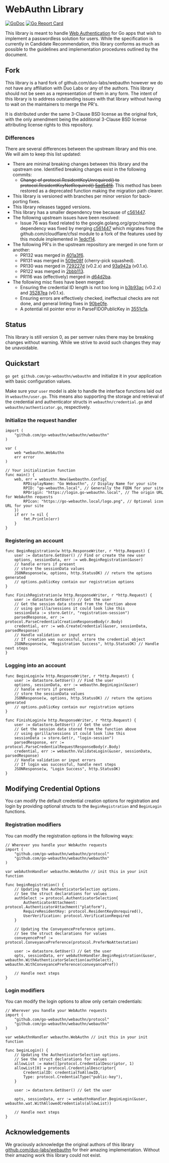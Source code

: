 # WebAuthn Library

[![GoDoc](https://godoc.org/github.com/go-webauthn/webauthn?status.svg)](https://godoc.org/github.com/go-webauthn/webauthn)
[![Go Report Card](https://goreportcard.com/badge/github.com/go-webauthn/webauthn)](https://goreportcard.com/report/github.com/go-webauthn/webauthn)


This library is meant to handle [Web Authentication](https://w3c.github.io/webauthn) for Go apps that wish to implement 
a passwordless solution for users. While the specification is currently in Candidate Recommendation, this library
conforms as much as possible to the guidelines and implementation procedures outlined by the document.

## Fork

This library is a hard fork of github.com/duo-labs/webauthn however we do not have any affiliation with Duo Labs or any
of the authors. This library should not be seen as a representation of them in any form. The intent of this library is
to address outstanding issues with that library without having to wait on the maintainers to merge the PR's. 

It is distributed under the same 3-Clause BSD license as the original fork, with the only amendment being the additional
3-Clause BSD license attributing license rights to this repository.

### Differences

There are several differences between the upstream library and this one. We will aim to keep this list updated:

* There are minimal breaking changes between this library and the upstream one. Identified breaking changes exist in the 
  following commits:
  * ~~Change of protocol.ResidentKeyUnrequired() to protocol.ResidentKeyNotRequired() [5ad54f8](https://github.com/go-webauthn/webauthn/commit/5ad54f89952eb238a7d6e10ed2d443738351d67f).~~
    This method has been restored as a deprecated function making the migration path clearer.
* This library is versioned with branches per minor version for back-porting fixes.
* This library releases tagged versions.
* This library has a smaller dependency tree because of [c561447](https://github.com/go-webauthn/webauthn/commit/c561447e218d73421476565a3d66ab6dc934966c).
* The following upstream issues have been resolved:
  * Issue 76 was fixed related to the google.golang.org/grpc/naming dependency was fixed by merging 
    [c561447](https://github.com/go-webauthn/webauthn/commit/c561447e218d73421476565a3d66ab6dc934966c) 
    which migrates from the github.com/cloudflare/cfssl module to a fork of the features used by this module implemented
    in [1edcf14](https://github.com/go-webauthn/revoke/commit/1edcf14a748f88f41663433f336e07604f5e72c1).
* The following PR's in the upstream repository are merged in one form or another:
  * PR132 was merged in [401a3f6](https://github.com/go-webauthn/webauthn/commit/401a3f63b5fb3c91faa52c56a9295b78d62e039f).
  * PR131 was merged in [509e08f](https://github.com/go-webauthn/webauthn/commit/509e08fb364c78be30067a93d976730a8fe4a656) (cherry-pick squashed).
  * PR130 was merged in [729227d](https://github.com/go-webauthn/webauthn/commit/729227d1ec0504ebb518f38e72bcd10ae68c4130) (v0.2.x) and [93a942a](https://github.com/go-webauthn/webauthn/commit/93a942a90dbb82d997e1ed2945ba41b37d47890f) (v0.1.x).
  * PR122 was merged in [2bbb113](https://github.com/go-webauthn/webauthn/commit/2bbb113b333b775d2d7c5551b7220f713f666f00).
  * PR116 was (effectively) merged in [d64d2ba](https://github.com/go-webauthn/webauthn/commit/d64d2ba780240964310c7f5862add333bc659348).
* The following misc fixes have been merged:
  * Ensuring the credential ID length is not too long in [b3b93ac](https://github.com/go-webauthn/webauthn/commit/b3b93ac3770a26a92adbcd4b527bbb391127931b) (v0.2.x) and [35287ea](https://github.com/go-webauthn/webauthn/commit/35287ea54b50b1f553f3cc0f0f5527039f375e2c) (v0.1.x).
  * Ensuring errors are effectively checked, ineffectual checks are not done, and general linting fixes in [90be0fe](https://github.com/go-webauthn/webauthn/commit/90be0fe276222bd574cf19856081979789ce9fca).
  * A potential nil pointer error in ParseFIDOPublicKey in [3551cfa](https://github.com/go-webauthn/webauthn/commit/3551cfae24f258cd9c978a73711fb9551f82d1e4).

## Status

This library is still version 0, as per semver rules there may be breaking changes without warning. While we strive to
avoid such changes they may be unavoidable.

## Quickstart

`go get github.com/go-webauthn/webauthn` and initialize it in your application with basic configuration values. 

Make sure your `user` model is able to handle the interface functions laid out in `webauthn/user.go`. This means also 
supporting the storage and retrieval of the credential and authenticator structs in `webauthn/credential.go` and 
`webauthn/authenticator.go`, respectively.

### Initialize the request handler

```golang
import (
	"github.com/go-webauthn/webauthn/webauthn"
)

var (
    web *webauthn.WebAuthn
    err error
)

// Your initialization function
func main() {
    web, err = webauthn.New(&webauthn.Config{
        RPDisplayName: "Go Webauthn", // Display Name for your site
        RPID: "go-webauthn.local", // Generally the FQDN for your site
        RPOrigin: "https://login.go-webauthn.local", // The origin URL for WebAuthn requests
        RPIcon: "https://go-webauthn.local/logo.png", // Optional icon URL for your site
    })
    if err != nil {
        fmt.Println(err)
    }
}

```

### Registering an account

```golang
func BeginRegistration(w http.ResponseWriter, r *http.Request) {
    user := datastore.GetUser() // Find or create the new user  
    options, sessionData, err := web.BeginRegistration(&user)
    // handle errors if present
    // store the sessionData values 
    JSONResponse(w, options, http.StatusOK) // return the options generated
    // options.publicKey contain our registration options
}

func FinishRegistration(w http.ResponseWriter, r *http.Request) {
    user := datastore.GetUser() // Get the user  
    // Get the session data stored from the function above
    // using gorilla/sessions it could look like this
    sessionData := store.Get(r, "registration-session")
    parsedResponse, err := protocol.ParseCredentialCreationResponseBody(r.Body)
    credential, err := web.CreateCredential(&user, sessionData, parsedResponse)
    // Handle validation or input errors
    // If creation was successful, store the credential object
    JSONResponse(w, "Registration Success", http.StatusOK) // Handle next steps
}
```

### Logging into an account

```golang
func BeginLogin(w http.ResponseWriter, r *http.Request) {
    user := datastore.GetUser() // Find the user
    options, sessionData, err := webauthn.BeginLogin(&user)
    // handle errors if present
    // store the sessionData values
    JSONResponse(w, options, http.StatusOK) // return the options generated
    // options.publicKey contain our registration options
}

func FinishLogin(w http.ResponseWriter, r *http.Request) {
    user := datastore.GetUser() // Get the user 
    // Get the session data stored from the function above
    // using gorilla/sessions it could look like this
    sessionData := store.Get(r, "login-session")
    parsedResponse, err := protocol.ParseCredentialRequestResponseBody(r.Body)
    credential, err := webauthn.ValidateLogin(&user, sessionData, parsedResponse)
    // Handle validation or input errors
    // If login was successful, handle next steps
    JSONResponse(w, "Login Success", http.StatusOK)
}
```

## Modifying Credential Options

You can modify the default credential creation options for registration and login by providing optional structs to the 
`BeginRegistration` and `BeginLogin` functions. 

### Registration modifiers

You can modify the registration options in the following ways:

```golang
// Wherever you handle your WebAuthn requests
import (
	"github.com/go-webauthn/webauthn/protocol"
	"github.com/go-webauthn/webauthn/webauthn"
)

var webAuthnHandler webauthn.WebAuthn // init this in your init function

func beginRegistration() {
    // Updating the AuthenticatorSelection options. 
    // See the struct declarations for values
    authSelect := protocol.AuthenticatorSelection{        
		AuthenticatorAttachment: protocol.AuthenticatorAttachment("platform"),
		RequireResidentKey: protocol.ResidentKeyUnrequired(),
        UserVerification: protocol.VerificationRequired
    }

    // Updating the ConveyencePreference options. 
    // See the struct declarations for values
    conveyencePref := protocol.ConveyancePreference(protocol.PreferNoAttestation)

    user := datastore.GetUser() // Get the user  
    opts, sessionData, err webAuthnHandler.BeginRegistration(&user, webauthn.WithAuthenticatorSelection(authSelect), webauthn.WithConveyancePreference(conveyancePref))

    // Handle next steps
}
```

### Login modifiers

You can modify the login options to allow only certain credentials:

```golang
// Wherever you handle your WebAuthn requests
import (
	"github.com/go-webauthn/webauthn/protocol"
	"github.com/go-webauthn/webauthn/webauthn"
)

var webAuthnHandler webauthn.WebAuthn // init this in your init function

func beginLogin() {
    // Updating the AuthenticatorSelection options. 
    // See the struct declarations for values
    allowList := make([]protocol.CredentialDescriptor, 1)
    allowList[0] = protocol.CredentialDescriptor{
        CredentialID: credentialToAllowID,
        Type: protocol.CredentialType("public-key"),
    }

    user := datastore.GetUser() // Get the user  

    opts, sessionData, err := webAuthnHandler.BeginLogin(&user, webauthn.wat.WithAllowedCredentials(allowList))

    // Handle next steps
}

```

## Acknowledgements

We graciously acknowledge the original authors of this library [github.com/duo-labs/webauthn](https://github.com/duo-labs/webauthn)
for their amazing implementation. Without their amazing work this library could not exist.